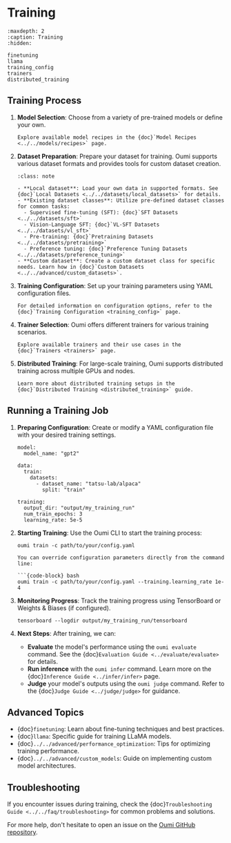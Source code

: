 # Training

```{toctree}
:maxdepth: 2
:caption: Training
:hidden:

finetuning
llama
training_config
trainers
distributed_training
```

## Training Process

1. **Model Selection**: Choose from a variety of pre-trained models or define your own.

   ```{seealso}
   Explore available model recipes in the {doc}`Model Recipes <../../models/recipes>` page.
   ```

2. **Dataset Preparation**: Prepare your dataset for training. Oumi supports various dataset formats and provides tools for custom dataset creation.

   ```{admonition} Dataset Options
   :class: note

   - **Local dataset**: Load your own data in supported formats. See {doc}`Local Datasets <../../datasets/local_datasets>` for details.
   - **Existing dataset classes**: Utilize pre-defined dataset classes for common tasks:
     - Supervised fine-tuning (SFT): {doc}`SFT Datasets <../../datasets/sft>`
     - Vision-Language SFT: {doc}`VL-SFT Datasets <../../datasets/vl_sft>`
     - Pre-training: {doc}`Pretraining Datasets <../../datasets/pretraining>`
     - Preference tuning: {doc}`Preference Tuning Datasets <../../datasets/preference_tuning>`
   - **Custom dataset**: Create a custom dataset class for specific needs. Learn how in {doc}`Custom Datasets <../../advanced/custom_datasets>`.
   ```

3. **Training Configuration**: Set up your training parameters using YAML configuration files.

   ```{tip}
   For detailed information on configuration options, refer to the {doc}`Training Configuration <training_config>` page.
   ```

4. **Trainer Selection**: Oumi offers different trainers for various training scenarios.

   ```{seealso}
   Explore available trainers and their use cases in the {doc}`Trainers <trainers>` page.
   ```

5. **Distributed Training**: For large-scale training, Oumi supports distributed training across multiple GPUs and nodes.

   ```{note}
   Learn more about distributed training setups in the {doc}`Distributed Training <distributed_training>` guide.
   ```

## Running a Training Job

1. **Preparing Configuration**: Create or modify a YAML configuration file with your desired training settings.

   ```{code-block} yaml
   model:
     model_name: "gpt2"

   data:
     train:
       datasets:
         - dataset_name: "tatsu-lab/alpaca"
           split: "train"

   training:
     output_dir: "output/my_training_run"
     num_train_epochs: 3
     learning_rate: 5e-5
   ```

2. **Starting Training**: Use the Oumi CLI to start the training process:

   ```{code-block} bash
   oumi train -c path/to/your/config.yaml
   ```

   ```{tip}
   You can override configuration parameters directly from the command line:

   ```{code-block} bash
   oumi train -c path/to/your/config.yaml --training.learning_rate 1e-4
   ```

3. **Monitoring Progress**: Track the training progress using TensorBoard or Weights & Biases (if configured).

   ```{code-block} bash
   tensorboard --logdir output/my_training_run/tensorboard
   ```

4. **Next Steps**: After training, we can:
    - **Evaluate** the model's performance using the `oumi evaluate` command. See the {doc}`Evaluation Guide <../evaluate/evaluate>` for details.
    - **Run inference** with the `oumi infer` command. Learn more on the {doc}`Inference Guide <../infer/infer>` page.
    - **Judge** your model's outputs using the `oumi judge` command. Refer to the {doc}`Judge Guide <../judge/judge>` for guidance.

## Advanced Topics

- {doc}`finetuning`: Learn about fine-tuning techniques and best practices.
- {doc}`llama`: Specific guide for training LLaMA models.
- {doc}`../../advanced/performance_optimization`: Tips for optimizing training performance.
- {doc}`../../advanced/custom_models`: Guide on implementing custom model architectures.

## Troubleshooting

If you encounter issues during training, check the {doc}`Troubleshooting Guide <../../faq/troubleshooting>` for common problems and solutions.

For more help, don't hesitate to open an issue on the [Oumi GitHub repository](https://github.com/oumi-ai/oumi/issues).

